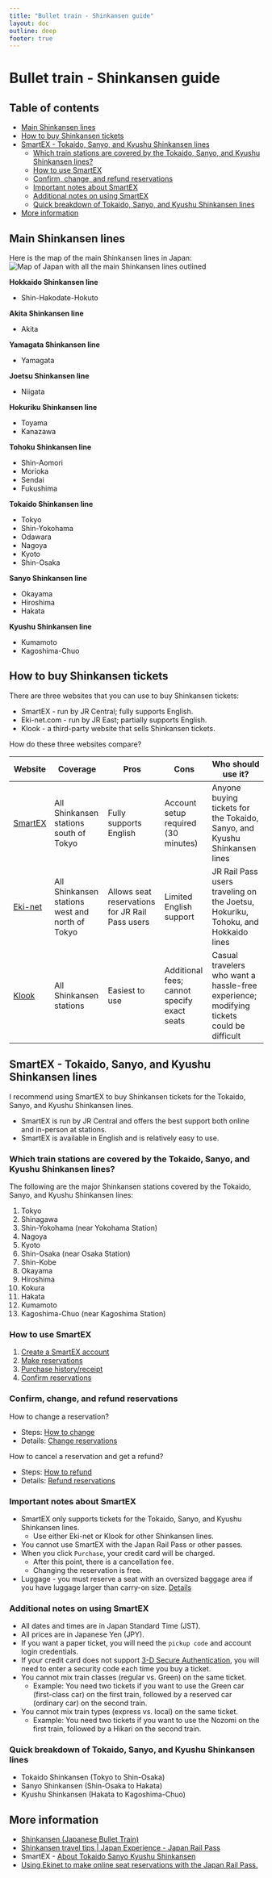 ```yaml
---
title: "Bullet train - Shinkansen guide"
layout: doc
outline: deep
footer: true
---
```


# Bullet train - Shinkansen guide


## Table of contents <!-- omit in toc -->

* [Main Shinkansen lines](#main-shinkansen-lines)
* [How to buy Shinkansen tickets](#how-to-buy-shinkansen-tickets)
* [SmartEX - Tokaido, Sanyo, and Kyushu Shinkansen lines](#smartex---tokaido-sanyo-and-kyushu-shinkansen-lines)
  * [Which train stations are covered by the Tokaido, Sanyo, and Kyushu Shinkansen lines?](#which-train-stations-are-covered-by-the-tokaido-sanyo-and-kyushu-shinkansen-lines)
  * [How to use SmartEX](#how-to-use-smartex)
  * [Confirm, change, and refund reservations](#confirm-change-and-refund-reservations)
  * [Important notes about SmartEX](#important-notes-about-smartex)
  * [Additional notes on using SmartEX](#additional-notes-on-using-smartex)
  * [Quick breakdown of Tokaido, Sanyo, and Kyushu Shinkansen lines](#quick-breakdown-of-tokaido-sanyo-and-kyushu-shinkansen-lines)
* [More information](#more-information)


## Main Shinkansen lines

Here is the map of the main Shinkansen lines in Japan:
![Map of Japan with all the main Shinkansen lines outlined](../../img/shinkansen-map.png)

**Hokkaido Shinkansen line**
* Shin-Hakodate-Hokuto

**Akita Shinkansen line**
* Akita

**Yamagata Shinkansen line**
* Yamagata

**Joetsu Shinkansen line**
* Niigata

**Hokuriku Shinkansen line**
* Toyama
* Kanazawa

**Tohoku Shinkansen line**
* Shin-Aomori
* Morioka
* Sendai
* Fukushima

**Tokaido Shinkansen line**
* Tokyo
* Shin-Yokohama
* Odawara
* Nagoya
* Kyoto
* Shin-Osaka

**Sanyo Shinkansen line**
* Okayama
* Hiroshima
* Hakata

**Kyushu Shinkansen line**
* Kumamoto
* Kagoshima-Chuo


## How to buy Shinkansen tickets

There are three websites that you can use to buy Shinkansen tickets:
* SmartEX - run by JR Central; fully supports English.
* Eki-net.com - run by JR East; partially supports English.
* Klook - a third-party website that sells Shinkansen tickets.

How do these three websites compare?

| Website                                                                  | Coverage                                       | Pros                                   | Cons                                                    | Who should use it?                                                                          |
| ------------------------------------------------------------------------ | ---------------------------------------------- | -------------------------------------- | ------------------------------------------------------- | ------------------------------------------------------------------------------------------ |
| [SmartEX](https://shinkansen2.jr-central.co.jp/RSV_P/smart_en_index.htm) | All Shinkansen stations south of Tokyo         | Fully supports English                 | Account setup required (30 minutes)                     | Anyone buying tickets for the Tokaido, Sanyo, and Kyushu Shinkansen lines                   |
| [Eki-net](https://www.eki-net.com/en/jreast-train-reservation/Top/Index) | All Shinkansen stations west and north of Tokyo | Allows seat reservations for JR Rail Pass users | Limited English support                         | JR Rail Pass users traveling on the Joetsu, Hokuriku, Tohoku, and Hokkaido lines            |
| [Klook](https://www.klook.com/japan-rail/shinkansen/)                    | All Shinkansen stations                         | Easiest to use                        | Additional fees; cannot specify exact seats | Casual travelers who want a hassle-free experience; modifying tickets could be difficult |


## SmartEX - Tokaido, Sanyo, and Kyushu Shinkansen lines

I recommend using SmartEX to buy Shinkansen tickets for the Tokaido, Sanyo, and Kyushu Shinkansen lines.
* SmartEX is run by JR Central and offers the best support both online and in-person at stations.
* SmartEX is available in English and is relatively easy to use.


### Which train stations are covered by the Tokaido, Sanyo, and Kyushu Shinkansen lines?

The following are the major Shinkansen stations covered by the Tokaido, Sanyo, and Kyushu Shinkansen lines:
1. Tokyo
2. Shinagawa
3. Shin-Yokohama (near Yokohama Station)
4. Nagoya
5. Kyoto
6. Shin-Osaka (near Osaka Station)
7. Shin-Kobe
8. Okayama
9. Hiroshima
10. Kokura
11. Hakata
12. Kumamoto
13. Kagoshima-Chuo (near Kagoshima Station)


### How to use SmartEX

1. [Create a SmartEX account](https://smart-ex.jp/en/beginner/entry/sp/)
2. [Make reservations](https://smart-ex.jp/en/reservation/reserve_smart/sp/)
3. [Purchase history/receipt](https://smart-ex.jp/en/reservation/reserve_smart/purchase_history/)
4. [Confirm reservations](https://smart-ex.jp/en/reservation/guide/referral/)


### Confirm, change, and refund reservations

How to change a reservation?
* Steps: [How to change](https://smart-ex.jp/en/reservation/guide/cancel/howto_change/)
* Details: [Change reservations](https://smart-ex.jp/en/reservation/change/)

How to cancel a reservation and get a refund?
* Steps: [How to refund](https://smart-ex.jp/en/reservation/guide/cancel/howto_change/)
* Details: [Refund reservations](https://smart-ex.jp/en/reservation/guide/cancel/)


### Important notes about SmartEX

* SmartEX only supports tickets for the Tokaido, Sanyo, and Kyushu Shinkansen lines.
  * Use either Eki-net or Klook for other Shinkansen lines.
* You cannot use SmartEX with the Japan Rail Pass or other passes.
* When you click `Purchase`, your credit card will be charged.
  * After this point, there is a cancellation fee.
  * Changing the reservation is free.
* Luggage - you must reserve a seat with an oversized baggage area if you have luggage larger than carry-on size. [Details](https://smart-ex.jp/en/entraining/oversized-baggage/)


### Additional notes on using SmartEX

* All dates and times are in Japan Standard Time (JST).
* All prices are in Japanese Yen (JPY).
* If you want a paper ticket, you will need the `pickup code` and account login credentials.
* If your credit card does not support [3-D Secure Authentication](https://smart-ex.jp/en/reservation/reserve_smart/3dsecure/), you will need to enter a security code each time you buy a ticket.
* You cannot mix train classes (regular vs. Green) on the same ticket.
  * Example: You need two tickets if you want to use the Green car (first-class car) on the first train, followed by a reserved car (ordinary car) on the second train.
* You cannot mix train types (express vs. local) on the same ticket.
  * Example: You need two tickets if you want to use the Nozomi on the first train, followed by a Hikari on the second train.


### Quick breakdown of Tokaido, Sanyo, and Kyushu Shinkansen lines

* Tokaido Shinkansen (Tokyo to Shin-Osaka)
* Sanyo Shinkansen (Shin-Osaka to Hakata)
* Kyushu Shinkansen (Hakata to Kagoshima-Chuo)


## More information

* [Shinkansen (Japanese Bullet Train)](https://www.japan-guide.com/e/e2018.html#ticket)
* [Shinkansen travel tips | Japan Experience - Japan Rail Pass](https://www.japan-experience.com/plan-your-trip/travel-by-train/shinkansen)
* SmartEX - [About Tokaido Sanyo Kyushu Shinkansen](https://smart-ex.jp/en/reservation/equipment/)
* [Using Ekinet to make online seat reservations with the Japan Rail Pass.](https://www.jrpass.com/blog/using-ekinet-to-make-online-seat-reservations-with-the-japan-rail-pass)
